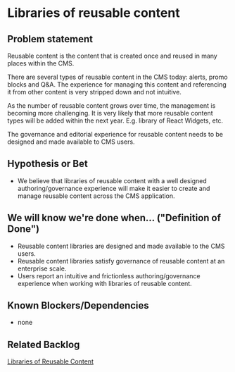 # Libraries of reusable content

## Problem statement

Reusable content is the content that is created once and reused in many places within the CMS.

There are several types of reusable content in the CMS today: alerts, promo blocks and Q&A. The experience for managing this content and referencing it from other content is very stripped down and not intuitive.

As the number of reusable content grows over time, the management is becoming more challenging. It is very likely that more reusable content types will be added within the next year. E.g. library of React Widgets, etc. 

The governance and editorial experience for reusable content needs to be designed and made available to CMS users.

## Hypothesis or Bet

* We believe that libraries of reusable content with a well designed authoring/governance experience will make it easier to create and manage  reusable content across the CMS application.

## We will know we're done when... ("Definition of Done")

* Reusable content libraries are designed and made available to the CMS users. 
* Reusable content libraries satisfy governance of reusable content at an enterprise scale.
* Users report an intuitive and frictionless authoring/governance experience when working with libraries of reusable content.

## Known Blockers/Dependencies

* none

## Related Backlog

[Libraries of Reusable Content](https://github.com/department-of-veterans-affairs/va.gov-cms/issues/4020)
